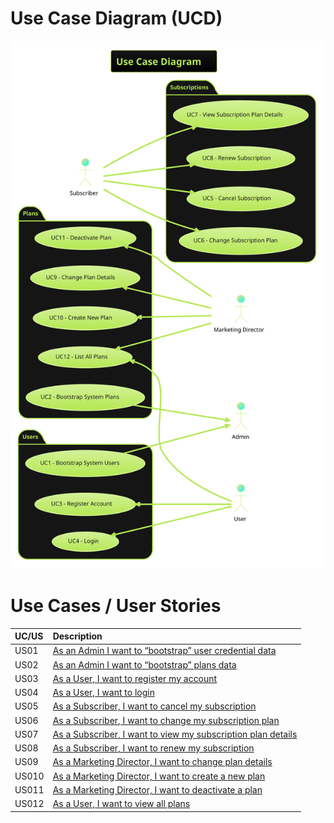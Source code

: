 # Use Case Diagram (UCD)

![Use Case Diagram](UCD.svg)

# Use Cases / User Stories
| UC/US | Description                                                      |                   
|:------|:-----------------------------------------------------------------|
| US01  | [As an Admin I want to “bootstrap” user credential data]()       |
| US02  | [As an Admin I want to “bootstrap” plans data]()                 |
| US03  | [As a User, I want to register my account]()                     |
| US04  | [As a User, I want to login]()                                   |
| US05  | [As a Subscriber, I want to cancel my subscription]()            |
| US06  | [As a Subscriber, I want to change my subscription plan]()       |
| US07  | [As a Subscriber, I want to view my subscription plan details]() |
| US08  | [As a Subscriber, I want to renew my subscription]()             |
| US09  | [As a Marketing Director, I want to change plan details]()       |
| US010 | [As a Marketing Director, I want to create a new plan]()         |
| US011 | [As a Marketing Director, I want to deactivate a plan]()         |
| US012 | [As a User, I want to view all plans]()                          |

